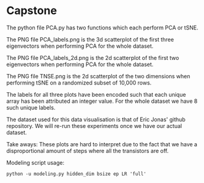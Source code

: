 # Capstone
The python file PCA.py has two functions which each perform PCA or tSNE.

The PNG file PCA_labels.png is the 3d scatterplot of the first three eigenvectors when performing PCA for the whole dataset.

The PNG file PCA_labels_2d.png is the 2d scatterplot of the first two eigenvectors when performing PCA for the whole dataset.

The PNG file TNSE.png is the 2d scatterplot of the two dimensions when performing tSNE on a randomized subset of 10,000 rows.

The labels for all three plots have been encoded such that each unique array has been attributed an integer value. For the whole dataset we have 8 such unique labels. 

The dataset used for this data visualisation is that of Eric Jonas' github repository. We will re-run these experiments once we have our actual dataset. 

Take aways: These plots are hard to interpret due to the fact that we have a disproportional amount of steps where all the transistors are off. 

Modeling script usage:
  
  ```python -u modeling.py hidden_dim bsize ep LR 'full'```
